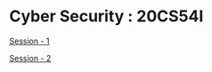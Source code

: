 # Cyber Security : 20CS54I

[Session - 1](https://skilldisk.github.io/20CS54I_CyberSecurity_Dec_2022/)

[Session - 2 ](https://skilldisk.github.io/20CS54I_CyberSecurity_Dec_2022/session_2.html)
